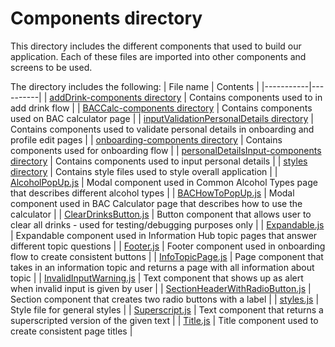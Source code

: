 # Components directory

This directory includes the different components that used to build our application. Each of these files are imported into other components and screens to be used.<br>

The directory includes the following:
| File name | Contents |
|-----------|----------|
| [addDrink-components directory](./addDrink-components/) | Contains components used to in add drink flow |
| [BACCalc-components directory](./BACCalc-components/) | Contains components used on BAC calculator page |
| [inputValidationPersonalDetails directory](./inputValidationPersonalDetails/) | Contains components used to validate personal details in onboarding and profile edit pages |
| [onboarding-components directory](./onboarding-components/) | Contains components used for onboarding flow |
| [personalDetailsInput-components directory](./personalDetailsInput-components/) | Contains components used to input personal details |
| [styles directory](./styles/README.md) | Contains style files used to style overall application |
| [AlcoholPopUp.js](./AlcoholPopUp.js) | Modal component used in Common Alcohol Types page that describes different alcohol types |
| [BACHowToPopUp.js](./BACHowToPopUp.js) | Modal component used in BAC Calculator page that describes how to use the calculator |
| [ClearDrinksButton.js](./ClearDrinkButton.js) | Button component that allows user to clear all drinks - used for testing/debugging purposes only |
| [Expandable.js](./Expandable.js) | Expandable component used in Information Hub topic pages that answer different topic questions |
| [Footer.js](./Footer.js) | Footer component used in onboarding flow to create consistent buttons |
| [InfoTopicPage.js](./InfoTopicPage.js) | Page component that takes in an information topic and returns a page with all information about topic |
| [InvalidInputWarning.js](./InvalidInputWarning.js) | Text component that shows up as alert when invalid input is given by user |
| [SectionHeaderWithRadioButton.js](./SectionHeaderWithRadioButtons.js) | Section component that creates two radio buttons with a label |
| [styles.js](./styles.js) | Style file for general styles |
| [Superscript.js](./Superscript.js) | Text component that returns a superscripted version of the given text |
| [Title.js](./Title.js) | Title component used to create consistent page titles |
